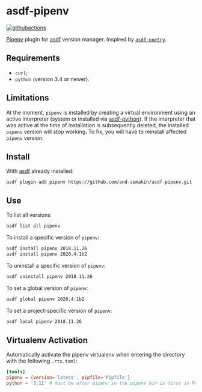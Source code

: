 # asdf-pipenv

[![githubactions](https://github.com/and-semakin/asdf-pipenv/workflows/build/badge.svg)](https://github.com/and-semakin/asdf-pipenv/actions)

[Pipenv](https://github.com/pypa/pipenv) plugin for [asdf](https://github.com/asdf-vm/asdf) version manager.
Inspired by [`asdf-poetry`](https://github.com/crflynn/asdf-poetry).

## Requirements

* `curl`;
* `python` (version 3.4 or newer).

## Limitations

At the moment, `pipenv` is installed by creating a virtual environment
using an active interpreter (system or installed via
[asdf-python](https://github.com/danhper/asdf-python)).
If the interpreter that was active at the time of installation
is subsequently deleted, the installed `pipenv` version will stop working.
To fix, you will have to reinstall affected `pipenv` version.

## Install

With [asdf](https://asdf-vm.com/) already installed:

```
asdf plugin-add pipenv https://github.com/and-semakin/asdf-pipenv.git
```

## Use

To list all versions

```bash
asdf list all pipenv
```

To install a specific version of `pipenv`:

```bash
asdf install pipenv 2018.11.26
asdf install pipenv 2020.4.1b2
```

To uninstall a specific version of `pipenv`:

```bash
asdf uninstall pipenv 2018.11.26
```

To set a global version of `pipenv`:

```bash
asdf global pipenv 2020.4.1b2
```

To set a project-specific version of `pipenv`:

```bash
asdf local pipenv 2018.11.26
```

## Virtualenv Activation

Automatically activate the pipenv virtualenv when entering the directory with the following
`.rtx.toml`:

```toml
[tools]
pipenv = {version='latest', pipfile='Pipfile'}
python = '3.11' # must be after pipenv so the pipenv bin is first in PATH
```
